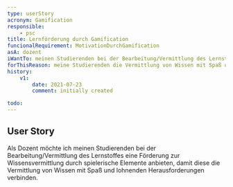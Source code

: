 ```yaml
---
type: userStory
acronym: Gamification
responsible:
    - psc
title: Lernförderung durch Gamification
funcionalRequirement: MotivationDurchGamification
asA: dozent
iWantTo: meinen Studierenden bei der Bearbeitung/Vermittlung des Lernstoffes eine Förderung zur Wissensvermittlung durch spielerische Elemente anbieten
forThisReason: meine Studierenden die Vermittlung von Wissen mit Spaß und lohnenden Herausforderungen verbinden.
history:
    v1:
        date: 2021-07-23
        comment: initially created

todo:
---
```


## User Story

Als Dozent möchte ich meinen Studierenden bei der Bearbeitung/Vermittlung des Lernstoffes eine Förderung zur Wissensvermittlung durch spielerische Elemente anbieten, damit diese die Vermittlung von Wissen mit Spaß und lohnenden Herausforderungen verbinden.